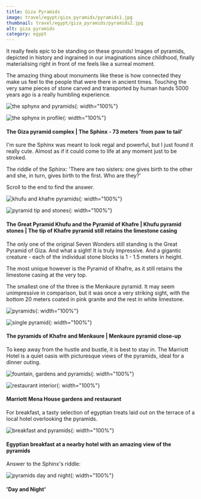 ```yaml
---
title: Giza Pyramids
image: travel/egypt/giza_pyramids/pyramids1.jpg
thumbnail: travel/egypt/giza_pyramids/pyramids2.jpg
alt: giza pyramids
category: egypt
---
```


It really feels epic to be standing on these grounds! Images of pyramids, depicted in history and ingrained in our imaginations since childhood, finally materialising right in front of me feels like a surreal moment.

The amazing thing about monuments like these is how connected they make us feel to the people that were there in ancient times. Touching the very same pieces of stone carved and transported by human hands 5000 years ago is a really humbling experience.

![the sphynx and pyramids](./assets/img/travel/egypt/giza_pyramids/pyramids2.jpg){: width="100%"}

![the sphynx in profile](./assets/img/travel/egypt/giza_pyramids/pyramids3.jpg){: width="100%"}

#### The Giza pyramid complex | The Sphinx - 73 meters 'from paw to tail'

I'm sure the Sphinx was meant to look regal and powerful, but I just found it really cute. Almost as if it could come to life at any moment just to be stroked.

The riddle of the Sphinx:
'There are two sisters: one gives birth to the other and she, in turn, gives birth to the first. Who are they?'

Scroll to the end to find the answer.

![khufu and khafre pyramids](./assets/img/travel/egypt/giza_pyramids/pyramids4.jpg){: width="100%"}

![pyramid tip and stones](./assets/img/travel/egypt/giza_pyramids/pyramids5.jpg){: width="100%"}

#### The Great Pyramid Khufu and the Pyramid of Khafre | Khufu pyramid stones | The tip of Khafre pyramid still retains the limestone casing

The only one of the original Seven Wonders still standing is the Great Pyramid of Giza. And what a sight! It is truly impressive. And a gigantic creature - each of the individual stone blocks is 1 - 1.5 meters in height.

The most unique however is the Pyramid of Khafre, as it still retains the limestone casing at the very top.

The smallest one of the three is the Menkaure pyramid. It may seem unimpressive in comparison, but it was once a very striking sight, with the bottom 20 meters coated in pink granite and the rest in white limestone.

![pyramids](./assets/img/travel/egypt/giza_pyramids/pyramids6.jpg){: width="100%"}

![single pyramid](./assets/img/travel/egypt/giza_pyramids/pyramids7.jpg){: width="100%"}

#### The pyramids of Khafre and Menkaure | Menkaure pyramid close-up

To keep away from the hustle and bustle, it is best to stay in. The Marriott Hotel is a quiet oasis with picturesque views of the pyramids, ideal for a dinner outing.

![fountain, gardens and pyramids](./assets/img/travel/egypt/giza_pyramids/pyramids8.jpg){: width="100%"}

![restaurant interior](./assets/img/travel/egypt/giza_pyramids/pyramids9.jpg){: width="100%"}

#### Marriott Mena House gardens and restaurant

For breakfast, a tasty selection of egyptian treats laid out on the terrace of a local hotel overlooking the pyramids.

![breakfast and pyramids](./assets/img/travel/egypt/giza_pyramids/pyramids10.jpg){: width="100%"}

#### Egyptian breakfast at a nearby hotel with an amazing view of the pyramids

Answer to the Sphinx's riddle:

![pyramids day and night](./assets/img/travel/egypt/giza_pyramids/pyramids11.jpg){: width="100%"}

#### 'Day and Night'
